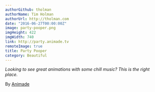 ```yaml
---
authorGithub: tholman
authorName: Tim Holman
authorUrl: http://tholman.com
date: "2016-06-27T00:00:00Z"
image: party-pooper.png
imgHeight: 422
imgWidth: 740
link: http://party.animade.tv
remoteImage: true
title: Party Pooper
category: Beautiful
---
```


_Looking to see great animations with some chill music? This is the right place._

By [Animade](http://animade.tv)
